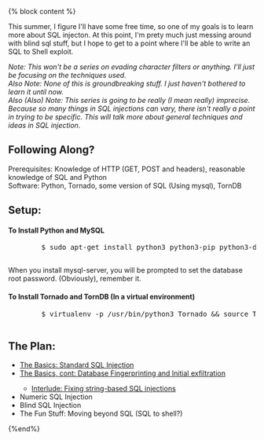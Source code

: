 {% block content %}
<p>This summer, I figure I'll have some free time, so one of my goals is to learn more about SQL injecton. At this point, I'm prety much just messing around with blind sql stuff, but I hope to get to a point where I'll be able to write an SQL to Shell exploit.</p>
<p>
<em>Note: This won't be a series on evading character filters or anything. I'll just be focusing on the techniques used.</em><br/>
<em>Also Note: None of this is groundbreaking stuff. I just haven't bothered to learn it until now.</em><br/>
<em>Also (Also) Note: This series is going to be really (I mean really) imprecise. Because so many things in SQL injections can vary, there isn't really a point in trying to be specific. This will talk more about general techniques and ideas in SQL injection.</em>
</p>
<p>
<h2>Following Along?</h2>
Prerequisites: Knowledge of HTTP (GET, POST and headers), reasonable knowledge of SQL and Python<br/>
Software: Python, Tornado, some version of SQL (Using mysql), TornDB
</p>
<p>
    <h2>Setup:</h2>
    <h4>To Install Python and MySQL</h4>
    <pre class="prettyprint lang-bsh">
        $ sudo apt-get install python3 python3-pip python3-dev mysql-server
    </pre>
    When you install mysql-server, you will be prompted to set the database root password. (Obviously), remember it.
    <h4>To Install Tornado and TornDB (In a virtual environment)</h4>
    <pre class="prettyprint lang-bsh">
        $ virtualenv -p /usr/bin/python3 Tornado && source Tornado/bin/activate && pip install tornado torndb
    </pre>
</p>
<p>
<h2>The Plan:</h2>
<ul>
    <li><a href="http://jano017.herokuapp.com/2014/6/SQL_Part_1.html">The Basics: Standard SQL Injection</a></li>
    <li><a href="http://jano017.herokuapp.com/2014/6/SQL_Part_2.html">The Basics, cont: Database Fingerprinting and Initial exfiltration</a></li>
    <ul><li><a href="http://jano017.herokuapp.com/2014/6/SQL_Interlude_1.html">Interlude: Fixing string-based SQL injections</a></li></ul>
    <li>Numeric SQL Injection</li>
    <li>Blind SQL Injection</li>
    <li>The Fun Stuff: Moving beyond SQL (SQL to shell?)</li>
</ul>
</p>
<script src="https://google-code-prettify.googlecode.com/svn/loader/run_prettify.js"></script>
{%end%}
